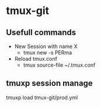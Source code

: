 # tmux-git

## Usefull commands
- New Session with name X
  - tmux new -s PERma
- Reload tmux.conf
  -  tmux source-file ~/.tmux.conf

## tmuxp session manage
tmuxp load tmux-git/prod.yml
